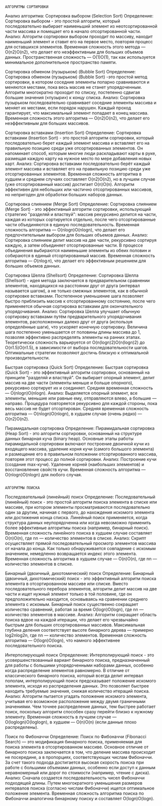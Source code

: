                                                                       АЛГОРИТМЫ СОРТИРОВКИ
Анализ алгоритма: Сортировка выбором (Selection Sort)
Определение:
Сортировка выбором - это простой алгоритм, который последовательно выбирает наименьший элемент из неотсортированной части массива и помещает его в начало отсортированной части.
Анализ:
Алгоритм сортировки выбором проходит по массиву, находит наименьший элемент и ставит его на первое место, повторяя процесс для оставшихся элементов. Временная сложность этого метода — O(n2)O(n2), что делает его неэффективным для больших объемов данных. Пространственная сложность — O(1)O(1), так как используется минимальное дополнительное пространство памяти.

Сортировка обменом (пузырьком) (Bubble Sort) 
Определение:
Сортировка обменом (пузырьком) (Bubble Sort) -это простой метод сортировки, в котором соседние элементы попарно сравниваются и меняются местами, пока весь массив не станет упорядоченным. Алгоритм многократно проходит по списку, постепенно сдвигая большие значения («пузыри») к концу списка. 
Анализ:
Сортировка пузырьком последовательно сравнивает соседние элементы массива и меняет их местами, если порядок нарушен. Каждый проход гарантирует, что максимальный элемент попадает в конец массива. Временная сложность этого алгоритма — O(n2)O(n2), что делает его неэффективным для больших массивов.

Сортировка вставками (Insertion Sort) 
Определение:
Сортировка вставками (Insertion Sort) - это простой алгоритм сортировки, который последовательно берет каждый элемент массива и вставляет его на правильную позицию среди уже отсортированных элементов. Он напоминает способ, которым многие люди раскладывают карты в руке, размещая каждую карту на нужное место по мере добавления новых карт.
Анализ:
Сортировка вставками последовательно берёт каждый элемент массива и вставляет его на правильную позицию среди уже отсортированных элементов. Временная сложность алгоритма в худшем и среднем случаях составляет O(n2)O(n2), но в лучшем случае (уже отсортированный массив) достигает O(n)O(n). Алгоритм эффективен для небольших или частично отсортированных массивов, но непригоден для обработки больших наборов данных.

Сортировка слиянием (Merge Sort)
Определение:
Сортировка слиянием (Merge Sort) - это эффективный алгоритм сортировки, использующий стратегию "разделяй и властвуй": массив рекурсивно делится на части, каждая из которых сортируется отдельно, после чего отсортированные части объединяются в единую последовательность. Временная сложность алгоритма — O(nlog⁡n)O(nlogn), что делает его предпочтительным выбором для больших объемов данных. 
Анализ:
Сортировка слиянием делит массив на две части, рекурсивно сортируя каждую, а затем объединяет отсортированные части. В процессе объединения выбираются наименьшие элементы из обеих половин и собираются в единый отсортированный массив. Временная сложность алгоритма — $O(n\log n)$, что делает его эффективным решением для больших объемов данных.

Сортировка Шелла (Shellsort)
Определение:
Сортировка Шелла (Shellsort) - идея метода заключается в предварительном сравнении элементов, находящихся на расстоянии друг от друга (интервал называется шагом), а не только смежных элементов, как в обычной сортировке вставками. Постепенное уменьшение шага позволяет быстро приблизить массив к отсортированному состоянию, после чего применяется обычная сортировка вставками для окончательного упорядочивания.
Анализ:
Сортировка Шелла улучшает обычную сортировку вставками путём предварительного упорядочивания элементов, расположенных далеко друг от друга (используя определённые шаги), что ускоряет конечную сортировку. Величина шага постепенно уменьшается от половины длины массива до 1, позволяя эффективно распределять элементы на ранних этапах. Теоретически сложность варьируется от O(n(log⁡n)2)O(n(logn)2) до O(n1.5)O(n1.5), в зависимости от выбора последовательности шагов. Оптимальные стратегии позволяют достичь близкую к оптимальной производительности.

Быстрая сортировка (Quick Sort) 
Определение:
Быстрая сортировка (Quick Sort) - это эффективный алгоритм сортировки, основанный на принципе "разделяй и властвуй". Он выбирает опорный элемент, делит массив на две части (элементы меньше и больше опорного), рекурсивно сортирует их и соединяет. Средняя временная сложность — O(nlog⁡n)O(nlogn).
Анализ:
Выделяется опорный элемент, все элементы, меньшие или равные ему, отправляются влево, а большие — направо. Процедура повторяется рекурсивно для каждой стороны, пока весь массив не будет отсортирован. Средняя временная сложность алгоритма — O(nlog⁡n)O(nlogn), в худшем случае (очень редко) — O(n2)O(n2).

Пирамидальная сортировка 
Определение:
Пирамидальная сортировка (Heap Sort) - это алгоритм сортировки, основанный на структуре данных бинарная куча (binary heap). Основные этапы работы пирамидальной сортировки включают построение двоичной кучи из входящего массива, удаление корня кучи (самого большого элемента) и размещение его в правильном положении отсортированного массива, повторяя этот процесс до полной сортировки.
Анализ:
Построение кучи (создание max-кучи). Удаление корней (наибольших элементов) и восстановление свойств кучи. Временная сложность алгоритма — O(nlog⁡n)O(nlogn) для любого случая.

                                                                        АЛГОРИТМЫ ПОИСКА
Последовательный (линейный) поиск
Определение:
Последовательный (линейный) поиск - это простой алгоритм поиска элемента в списке или массиве, при котором элементы просматриваются последовательно один за другим, начиная с первого, до нахождения искомого элемента или достижения конца списка. Линейный поиск применяется, когда структура данных неупорядоченна или когда невозможно применить более эффективные алгоритмы поиска (например, бинарный поиск). Временная сложность линейного поиска в худшем случае составляет O(n)O(n), где nn — количество элементов в списке.
Анализ:
Скрипт осуществляет прямой последовательный просмотр элементов массива от начала до конца. Как только обнаруживается совпадение с искомым значением, немедленно возвращается индекс этого элемента. Временная сложность алгоритма в худшем случае — O(n)O(n), где nn — количество элементов в списке.

Бинарный (двоичный, дихотомический) поиск 
Определение:
Бинарный (двоичный, дихотомический) поиск - это эффективный алгоритм поиска элемента в отсортированном массиве или списке. Вместо последовательного перебора элементов, алгоритм делит массив на две части и ищет нужный элемент только в той половине, где он предположительно находится, основываясь на сравнении среднего элемента с искомым. Бинарный поиск существенно сокращает количество сравнений, работая за время O(log⁡n)O(logn), где nn — количество элементов в массиве.
Анализ:
Алгоритм сокращает область поиска вдвое на каждой итерации, что делает его чрезвычайно быстрым для больших отсортированных массивов. Максимальная глубина деления соответствует высоте бинарного дерева — примерно log⁡2nlog2​n, где nn — количество элементов. Временная сложность алгоритма — O(log⁡n)O(logn), что намного эффективнее последовательного поиска.

Интерполирующий поиск
Определение:
Интерполирующий поиск - это усовершенствованный вариант бинарного поиска, предназначенный для работы с большими упорядоченными наборами данных, особенно когда распределение элементов равномерно. В отличие от классического бинарного поиска, который всегда делит интервал пополам, интерполирующий поиск предсказывает положение искомого элемента, исходя из распределения данных. Это позволяет быстрее находить требуемые значения, снижая количество итераций поиска.
Анализ: 
Алгоритм пытается угадать положение искомого элемента, учитывая его возможное расположение между двумя граничными значениями. Чем точнее распределение данных, тем быстрее работает поиск, поскольку алгоритм способен сразу перейти близко к нужному элементу. Временная сложность в лучшем случае — O(log⁡log⁡n)O(loglogn), в худшем — O(n)O(n) (если данные плохо распределены).

Поиск по Фибоначчи
Определение:
Поиск по Фибоначчи (Fibonacci Search) — это модификация бинарного поиска, применяемая для поиска элемента в отсортированном массиве. Основное отличие от бинарного поиска заключается в том, что деление массива происходит не посередине, а в пропорциях, соответствующих числам Фибоначчи. За счет такого подхода достигается высокая скорость поиска при работе с большими объемами данных, особенно если доступ к данным неравномерный или дорог по стоимости (например, чтение с диска).
Анализ:
Сначала создается последовательность чисел Фибоначчи подходящей длины. Путем многократного уменьшения размеров интервалов поиска (согласно числам Фибоначчи) ищется оптимальное положение элемента. Временная сложность алгоритма поиска по Фибоначчи аналогична бинарному поиску и составляет O(log⁡n)O(logn).
